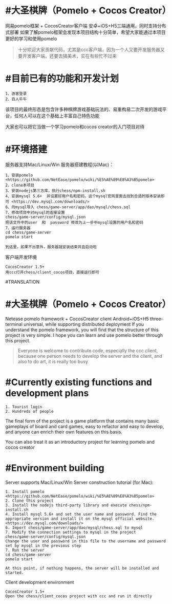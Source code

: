 #大圣棋牌（Pomelo + Cocos Creator）
======
网易pomelo框架 + CocosCreator客户端
安卓+iOS+H5三端通用，同时支持分布式部署
如果了解pomelo框架会发现本项目结构十分简单，希望大家能通过本项目更好的学习和使用pomelo

>十分欢迎大家贡献代码，尤其是ccc客户端，因为一个人又要开发服务器又要开发客户端，还要去搞美术，实在有些忙不过来

#目前已有的功能和开发计划
======
```
1、游客登录
2、百人牛牛
```
该项目的最终形态是包含许多种棋牌游戏基础玩法的、易重构易二次开发的游戏平台，任何人可以在这个基础上丰富自己特色功能

大家也可以把它当做一个学习pomelo和cocos creator的入门项目对待

#环境搭建
======
服务器支持Mac/Linux/Win
服务器搭建教程(以Mac)：
```
1、安装pomelo <https://github.com/NetEase/pomelo/wiki/%E5%AE%89%E8%A3%85pomelo>
2、clone本项目
3、安装nodejs第三方库，执行chess/npm-install.sh
4、安装mysql 5.6+  并设置好用户名和密码，这个mysql官网里面去找到合适的版本安装即可 <https://dev.mysql.com/downloads/>
6、向mysql导入 chess/game-server/app/dao/mysql/chess.sql
7、修改项目中对mysql的连接设置
chess/game-server/config/mysql.json
把该文件中的user  和  password 修改为上一步中mysql设置的用户名和密码
7、运行服务器
cd chess/game-server
pomelo start

到这里，如果不出意外，服务器就安装结束并且启动啦
```
客户端开发环境
```
CocosCreator 1.5+
用ccc打开chess/client_cocos项目，直接运行即可
```

#TRANSLATION

#大圣棋牌（Pomelo + Cocos Creator）
======
Netease pomelo framework + CocosCreator client
Android+iOS+H5 three-terminal universal, while supporting distributed deployment
If you understand the pomelo framework, you will find that the structure of this project is very simple. I hope you can learn and use pomelo better through this project.

>Everyone is welcome to contribute code, especially the ccc client, because one person needs to develop the server and the client, and also to do art, it is really too busy

#Currently existing functions and development plans
======
```
1. Tourist login
2. Hundreds of people
```
The final form of the project is a game platform that contains many basic gameplays of board and card games, easy to refactor and easy to develop, and anyone can enrich their own features on this basis.

You can also treat it as an introductory project for learning pomelo and cocos creator

#Environment building
======
Server supports Mac/Linux/Win
Server construction tutorial (for Mac):
```
1. Install pomelo <https://github.com/NetEase/pomelo/wiki/%E5%AE%89%E8%A3%85pomelo>
2. Clone this project
3. Install the nodejs third-party library and execute chess/npm-install.sh
4. Install mysql 5.6+ and set the user name and password. Find the appropriate version and install it on the mysql official website. <https://dev.mysql.com/downloads/>
6. Import chess/game-server/app/dao/mysql/chess.sql to mysql
7. Modify the connection settings to mysql in the project
chess/game-server/config/mysql.json
Change the user and password in this file to the username and password set by mysql in the previous step
7. Run the server
cd chess/game-server
pomelo start

At this point, if nothing happens, the server will be installed and started.
```
Client development environment
```
CocosCreator 1.5+
Open the chess/client_cocos project with ccc and run it directly
```
